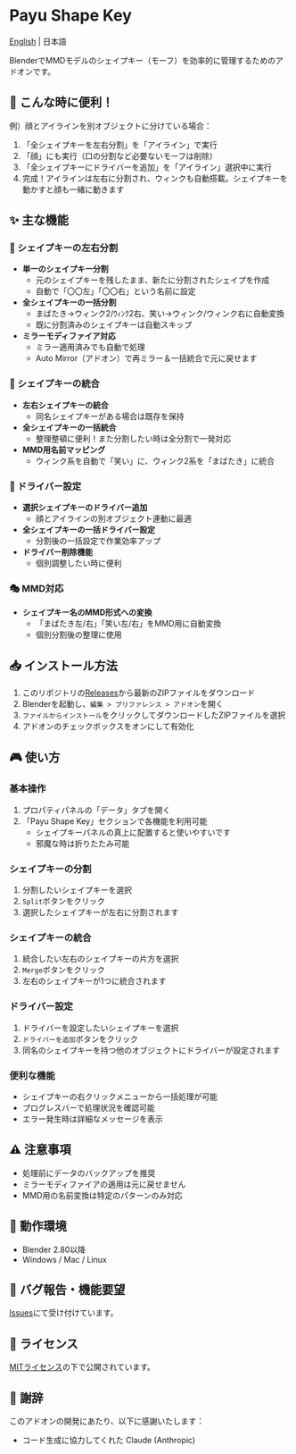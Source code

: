 # Payu Shape Key

[English](./README_en.md) | 日本語

BlenderでMMDモデルのシェイプキー（モーフ）を効率的に管理するためのアドオンです。

## 💫 こんな時に便利！

例）顔とアイラインを別オブジェクトに分けている場合：

1. 「全シェイプキーを左右分割」を「アイライン」で実行
2. 「顔」にも実行（口の分割など必要ないモーフは削除）
3. 「全シェイプキーにドライバーを追加」を「アイライン」選択中に実行
4. 完成！アイラインは左右に分割され、ウィンクも自動搭載。シェイプキーを動かすと顔も一緒に動きます

## ✨ 主な機能

### 🔄 シェイプキーの左右分割
- **単一のシェイプキー分割**
  - 元のシェイプキーを残したまま、新たに分割されたシェイプを作成
  - 自動で「〇〇左」「〇〇右」という名前に設定
- **全シェイプキーの一括分割**
  - まばたき→ウィンク2/ｳｨﾝｸ2右、笑い→ウィンク/ウィンク右に自動変換
  - 既に分割済みのシェイプキーは自動スキップ
- **ミラーモディファイア対応**
  - ミラー適用済みでも自動で処理
  - Auto Mirror（アドオン）で再ミラー＆一括統合で元に戻せます

### 🎯 シェイプキーの統合
- **左右シェイプキーの統合**
  - 同名シェイプキーがある場合は既存を保持
- **全シェイプキーの一括統合**
  - 整理整頓に便利！また分割したい時は全分割で一発対応
- **MMD用名前マッピング**
  - ウィンク系を自動で「笑い」に、ウィンク2系を「まばたき」に統合

### 🔗 ドライバー設定
- **選択シェイプキーのドライバー追加**
  - 顔とアイラインの別オブジェクト連動に最適
- **全シェイプキーの一括ドライバー設定**
  - 分割後の一括設定で作業効率アップ
- **ドライバー削除機能**
  - 個別調整したい時に便利

### 🎭 MMD対応
- **シェイプキー名のMMD形式への変換**
  - 「まばたき左/右」「笑い左/右」をMMD用に自動変換
  - 個別分割後の整理に使用

## 📥 インストール方法

1. このリポジトリの[Releases](../../releases)から最新のZIPファイルをダウンロード
2. Blenderを起動し、`編集 > プリファレンス > アドオン`を開く
3. `ファイルからインストール`をクリックしてダウンロードしたZIPファイルを選択
4. アドオンのチェックボックスをオンにして有効化

## 🎮 使い方

### 基本操作
1. プロパティパネルの「データ」タブを開く
2. 「Payu Shape Key」セクションで各機能を利用可能
   - シェイプキーパネルの真上に配置すると使いやすいです
   - 邪魔な時は折りたたみ可能

### シェイプキーの分割
1. 分割したいシェイプキーを選択
2. `Split`ボタンをクリック
3. 選択したシェイプキーが左右に分割されます

### シェイプキーの統合
1. 統合したい左右のシェイプキーの片方を選択
2. `Merge`ボタンをクリック
3. 左右のシェイプキーが1つに統合されます

### ドライバー設定
1. ドライバーを設定したいシェイプキーを選択
2. `ドライバーを追加`ボタンをクリック
3. 同名のシェイプキーを持つ他のオブジェクトにドライバーが設定されます

### 便利な機能
- シェイプキーの右クリックメニューから一括処理が可能
- プログレスバーで処理状況を確認可能
- エラー発生時は詳細なメッセージを表示

## ⚠️ 注意事項

- 処理前にデータのバックアップを推奨
- ミラーモディファイアの適用は元に戻せません
- MMD用の名前変換は特定のパターンのみ対応

## 🔧 動作環境

- Blender 2.80以降
- Windows / Mac / Linux

## 🐛 バグ報告・機能要望

[Issues](../../issues)にて受け付けています。

## 📝 ライセンス

[MITライセンス](./LICENSE)の下で公開されています。

## 🙏 謝辞

このアドオンの開発にあたり、以下に感謝いたします：

- コード生成に協力してくれた Claude (Anthropic)